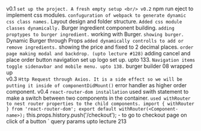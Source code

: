 v0.1
    ` set up the project. A fresh empty setup <br/>
v0.2
    ` npm run eject to implement css modules.
    ` confuguration of webpack to generate dynamic css class names.
    ` Layout design and folder structure.
    ` Added css module classes dynamically.
    ` Burger ingredient component building.
    ` adding proptypes to burger ingredient.
    ` working with Burger.
    ` showing burger.
    ` Dynamic Burger through Props
    ` added dynamically controlls to add or remove ingredients.
    ` showing the price and fixed to 2 decimal places.
    ` order page making modal and backdrop. (upto lecture #128)
    ` adding cancel and place order button navigation set up logo set up. upto 133.
    ` Navigation items toggle sidenavbar and mobile menu. upto 138.
    ` burger builder 08 wrapped up 
<br/>
v0.3 
    ` Http Request through Axios. It is a side effect so we will be putting it inside of componentDidMount()
    ` error handler as higher order component.
v0.4 
    ` react-router-dom installation
    ` used swith statement to make a switch between two components in the container.
    ` used withRouter to nest router properties to the child components.
            import { withRouter } from 'react-router-dom';
            export default withRouter(<Component-name>);
    ` this.props.history.push('/checkout'); - to go to checkout page on click of a button 
    ` query params upto lecture 213

